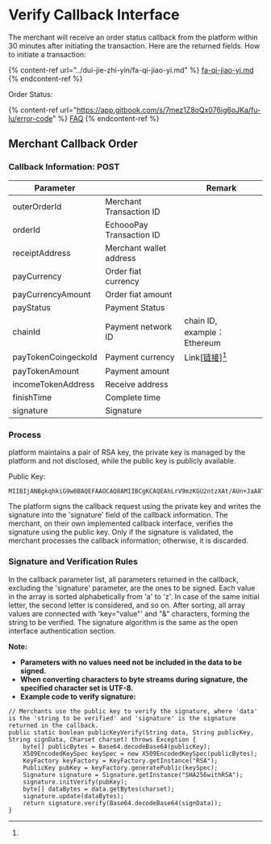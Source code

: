 # Verify Callback Interface

The merchant will receive an order status callback from the platform within 30 minutes after initiating the transaction. Here are the returned fields. How to initiate a transaction:

{% content-ref url="../dui-jie-zhi-yin/fa-qi-jiao-yi.md" %}
[fa-qi-jiao-yi.md](../dui-jie-zhi-yin/fa-qi-jiao-yi.md)
{% endcontent-ref %}



Order Status:

{% content-ref url="https://app.gitbook.com/s/7mez1Z8oQx076ig6oJKa/fu-lu/error-code" %}
[FAQ](https://app.gitbook.com/s/7mez1Z8oQx076ig6oJKa/fu-lu/error-code)
{% endcontent-ref %}



## Merchant Callback Order

### Callback Information: POST

| Parameter           |                          | Remark                                      |
| ------------------- | ------------------------ | ------------------------------------------- |
| outerOrderId        | Merchant Transaction ID  |                                             |
| orderId             | EchoooPay Transaction ID |                                             |
| receiptAddress      | Merchant wallet address  |                                             |
| payCurrency         | Order fiat currency      |                                             |
| payCurrencyAmount   | Order fiat amount        |                                             |
| payStatus           | Payment Status           |                                             |
| chainId             | Payment network ID       | chain ID, example：Ethereum                  |
| payTokenCoingeckoId | Payment currency         | Link\[[链接](https://www.coingecko.com/)][^1] |
| payTokenAmount      | Payment amount           |                                             |
| incomeTokenAddress  | Receive address          |                                             |
| finishTime          | Complete time            |                                             |
| signature           | Signature                |                                             |

### Process

platform maintains a pair of RSA key, the private key is managed by the platform and not disclosed, while the public key is publicly available.

Public Key:

```
MIIBIjANBgkqhkiG9w0BAQEFAAOCAQ8AMIIBCgKCAQEAhLrV9mzKGU2ntzXAt/AUn+JaA8T6WAUtBiT+EQjRjEi6gYXlxOEsmkh2a0lmlaYdIewUmmsyHYvpD5pB1r6GmWUomIzOqB15sdVCmvydMwF3cKqYmrUH45R3ap/mqqP+3C+2Ed/FiMRMkfxvAMMCy3ow4xD/P72LLoWtQwq/ULx41Y3Ps3Ckf+8kFRsNigCm5nkgs6S+hOTc40j+GaoiLc4ORb9CivV3BcnQ2CVsp48VIH3DBRa1gGPAQ0dbB08IlGf6zzKNgzHiagx8u0G78x9DkG8kujCy5L+eWV2QcrRSEQM8MSDDnlqmjdRZw3vJ07RH+8rxwignccq68w2E0QIDAQAB
```

The platform signs the callback request using the private key and writes the signature into the 'signature' field of the callback information. The merchant, on their own implemented callback interface, verifies the signature using the public key. Only if the signature is validated, the merchant processes the callback information; otherwise, it is discarded.

### Signature and Verification Rules

In the callback parameter list, all parameters returned in the callback, excluding the 'signature' parameter, are the ones to be signed. Each value in the array is sorted alphabetically from 'a' to 'z'. In case of the same initial letter, the second letter is considered, and so on. After sorting, all array values are connected with 'key="value"' and "&" characters, forming the string to be verified. The signature algorithm is the same as the open interface authentication section.

**Note:**

* **Parameters with no values need not be included in the data to be signed.**
* **When converting characters to byte streams during signature, the specified character set is UTF-8.**
* **Example code to verify signature:**

```
// Merchants use the public key to verify the signature, where 'data' is the 'string to be verified' and 'signature' is the signature returned in the callback.
public static boolean publicKeyVerify(String data, String publicKey, String signData, Charset charset) throws Exception {
    byte[] publicBytes = Base64.decodeBase64(publicKey);
    X509EncodedKeySpec keySpec = new X509EncodedKeySpec(publicBytes);
    KeyFactory keyFactory = KeyFactory.getInstance("RSA");
    PublicKey pubKey = keyFactory.generatePublic(keySpec);
    Signature signature = Signature.getInstance("SHA256withRSA");
    signature.initVerify(pubKey);
    byte[] dataBytes = data.getBytes(charset);
    signature.update(dataBytes);
    return signature.verify(Base64.decodeBase64(signData));
}
```

[^1]: 
